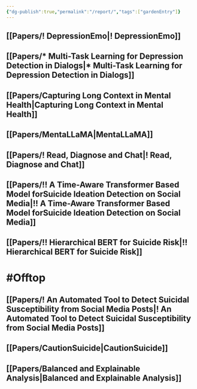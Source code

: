 ```yaml
---
{"dg-publish":true,"permalink":"/report/","tags":["gardenEntry"]}
---
```


## [[Papers/! DepressionEmo\|! DepressionEmo]]

## [[Papers/* Multi-Task Learning for Depression Detection in Dialogs\|* Multi-Task Learning for Depression Detection in Dialogs]]

## [[Papers/Capturing Long Context in Mental Health\|Capturing Long Context in Mental Health]]

## [[Papers/MentaLLaMA\|MentaLLaMA]]

## [[Papers/! Read, Diagnose and Chat\|! Read, Diagnose and Chat]]

## [[Papers/!! A Time-Aware Transformer Based Model forSuicide Ideation Detection on Social Media\|!! A Time-Aware Transformer Based Model forSuicide Ideation Detection on Social Media]]

## [[Papers/!! Hierarchical BERT for  Suicide Risk\|!! Hierarchical BERT for  Suicide Risk]]


# #Offtop

## [[Papers/! An Automated Tool to Detect Suicidal Susceptibility from Social Media Posts\|! An Automated Tool to Detect Suicidal Susceptibility from Social Media Posts]]

## [[Papers/CautionSuicide\|CautionSuicide]]
## [[Papers/Balanced and Explainable Analysis\|Balanced and Explainable Analysis]]


